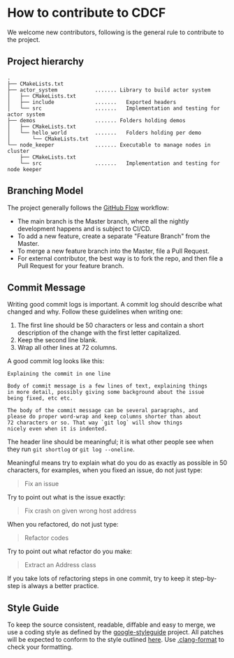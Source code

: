# How to contribute to CDCF

We welcome new contributors, following is the general rule to contribute to the project.

## Project hierarchy

```text
.
├── CMakeLists.txt
├── actor_system            ....... Library to build actor system
│   ├── CMakeLists.txt
│   ├── include             .......   Exported headers
│   └── src                 .......   Implementation and testing for actor system
├── demos                   ....... Folders holding demos
│   ├── CMakeLists.txt
│   └── hello_world         .......   Folders holding per demo
│       └── CMakeLists.txt
└── node_keeper             ....... Executable to manage nodes in cluster
    ├── CMakeLists.txt
    └── src                 .......   Implementation and testing for node keeper
```
## Branching Model

The project generally follows the [GitHub Flow](https://guides.github.com/introduction/flow/) workflow:

* The main branch is the Master branch, where all the nightly development happens and is subject to CI/CD.
* To add a new feature, create a separate "Feature Branch" from the Master.
* To merge a new feature branch into the Master, file a Pull Request.
* For external contributor, the best way is to fork the repo, and then file a Pull Request for your feature branch.

## Commit Message

Writing good commit logs is important.  A commit log should describe what
changed and why.  Follow these guidelines when writing one:

1. The first line should be 50 characters or less and contain a short
   description of the change with the first letter capitalized.
2. Keep the second line blank.
3. Wrap all other lines at 72 columns.

A good commit log looks like this:

```
Explaining the commit in one line

Body of commit message is a few lines of text, explaining things
in more detail, possibly giving some background about the issue
being fixed, etc etc.

The body of the commit message can be several paragraphs, and
please do proper word-wrap and keep columns shorter than about
72 characters or so. That way `git log` will show things
nicely even when it is indented.
```

The header line should be meaningful; it is what other people see when they
run `git shortlog` or `git log --oneline`.

Meaningful means try to explain what do you do as exactly as possible in 50 characters, for examples, when you fixed an issue, do not just type:

> Fix an issue

Try to point out what is the issue exactly:

> Fix crash on given wrong host address

When you refactored, do not just type:

> Refactor codes

Try to point out what refactor do you make:

> Extract an Address class

If you take lots of refactoring steps in one commit, try to keep it step-by-step is always a better practice.

## Style Guide

To keep the source consistent, readable, diffable and easy to merge, we use a coding style as defined by the [google-styleguide](https://github.com/google/styleguide) project. All patches will be expected to conform to the style outlined [here](https://google.github.io/styleguide/cppguide.html). Use [.clang-format](https://github.com/thoughtworks-hpc/cdcf/blob/develop/.clang-format) to check your formatting.

